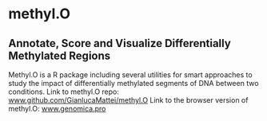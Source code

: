 # methyl.O
## Annotate, Score and Visualize Differentially Methylated Regions

Methyl.O is a R package including several utilities for smart approaches to study the impact of differentially methylated segments of DNA between two conditions. 
Link to methyl.O repo: www.github.com/GianlucaMattei/methyl.O
Link to the browser version of methyl.O: www.genomica.pro




